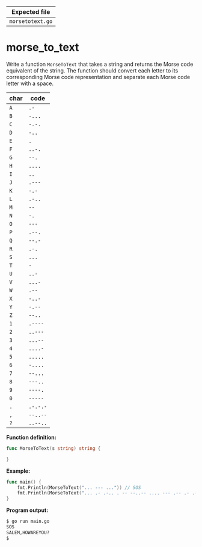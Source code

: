 | Expected file    |
| ---------------- |
| `morsetotext.go` |

# morse_to_text


Write a function `MorseToText` that takes a string and returns the Morse code equivalent of the string. The function should convert each letter to its corresponding Morse code representation and separate each Morse code letter with a space.

| char | code     |
| ---- | -------- |
| `A`  | `.-`     |
| `B`  | `-...`   |
| `C`  | `-.-.`   |
| `D`  | `-..`    |
| `E`  | `.`      |
| `F`  | `..-.`   |
| `G`  | `--.`    |
| `H`  | `....`   |
| `I`  | `..`     |
| `J`  | `.---`   |
| `K`  | `-.-`    |
| `L`  | `.-..`   |
| `M`  | `--`     |
| `N`  | `-.`     |
| `O`  | `---`    |
| `P`  | `.--.`   |
| `Q`  | `--.-`   |
| `R`  | `.-.`    |
| `S`  | `...`    |
| `T`  | `-`      |
| `U`  | `..-`    |
| `V`  | `...-`   |
| `W`  | `.--`    |
| `X`  | `-..-`   |
| `Y`  | `-.--`   |
| `Z`  | `--..`   |
| `1`  | `.----`  |
| `2`  | `..---`  |
| `3`  | `...--`  |
| `4`  | `....-`  |
| `5`  | `.....`  |
| `6`  | `-....`  |
| `7`  | `--...`  |
| `8`  | `---..`  |
| `9`  | `----.`  |
| `0`  | `-----`  |
| `.`  | `.-.-.-` |
| `,`  | `--..--` |
| `?`  | `..--..` |

**Function definition:**

```go
func MorseToText(s string) string {

}
```

**Example:**

```go
func main() {
    fmt.Println(MorseToText("... --- ...")) // SOS
    fmt.Println(MorseToText("... .- .-.. . -- --..-- .... --- .-- .- .-. . -.-- --- ..- ..--..")) // SALEM,HOWAREYOU?
}
```

**Program output:**

```sh
$ go run main.go
SOS
SALEM,HOWAREYOU?
$
```
